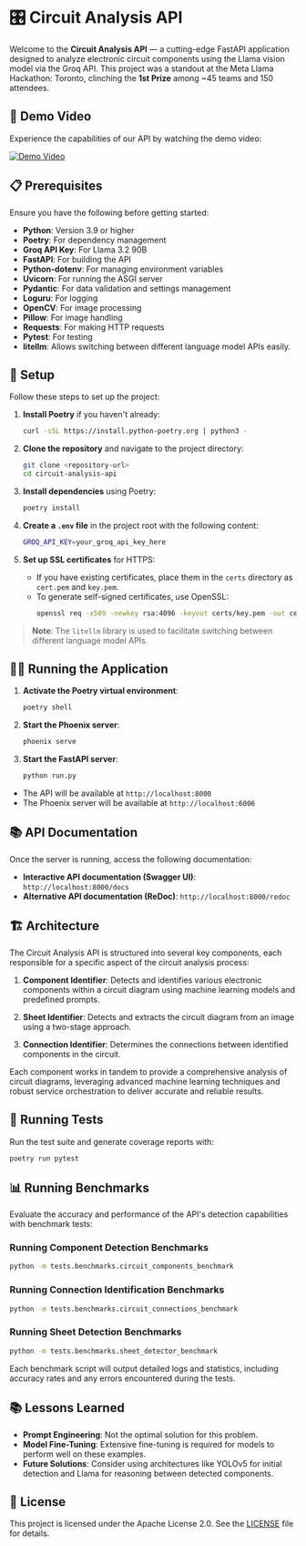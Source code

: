 # 🎛️ Circuit Analysis API

Welcome to the **Circuit Analysis API** — a cutting-edge FastAPI application designed to analyze electronic circuit components using the Llama vision model via the Groq API. This project was a standout at the Meta Llama Hackathon: Toronto, clinching the **1st Prize** among ~45 teams and 150 attendees.


## 🎥 Demo Video

Experience the capabilities of our API by watching the demo video:

[![Demo Video](https://img.youtube.com/vi/jtmZiq072Vw/0.jpg)](https://www.youtube.com/watch?v=jtmZiq072Vw)


## 📋 Prerequisites

Ensure you have the following before getting started:

- **Python**: Version 3.9 or higher
- **Poetry**: For dependency management
- **Groq API Key**: For Llama 3.2 90B
- **FastAPI**: For building the API
- **Python-dotenv**: For managing environment variables
- **Uvicorn**: For running the ASGI server
- **Pydantic**: For data validation and settings management
- **Loguru**: For logging
- **OpenCV**: For image processing
- **Pillow**: For image handling
- **Requests**: For making HTTP requests
- **Pytest**: For testing
- **litellm**: Allows switching between different language model APIs easily.


## 🚀 Setup

Follow these steps to set up the project:

1. **Install Poetry** if you haven't already:
   ```bash
   curl -sSL https://install.python-poetry.org | python3 -
   ```

2. **Clone the repository** and navigate to the project directory:
   ```bash
   git clone <repository-url>
   cd circuit-analysis-api
   ```

3. **Install dependencies** using Poetry:
   ```bash
   poetry install
   ```

4. **Create a `.env` file** in the project root with the following content:
   ```bash
   GROQ_API_KEY=your_groq_api_key_here
   ```

5. **Set up SSL certificates** for HTTPS:
   - If you have existing certificates, place them in the `certs` directory as `cert.pem` and `key.pem`.
   - To generate self-signed certificates, use OpenSSL:
     ```bash
     openssl req -x509 -newkey rsa:4096 -keyout certs/key.pem -out certs/cert.pem -days 365 -nodes
     ```

> **Note**: The `litellm` library is used to facilitate switching between different language model APIs.


## 🏃‍♂️ Running the Application

1. **Activate the Poetry virtual environment**:
   ```bash
   poetry shell
   ```

2. **Start the Phoenix server**:
   ```bash
   phoenix serve
   ```

3. **Start the FastAPI server**:
   ```bash
   python run.py
   ```

- The API will be available at `http://localhost:8000`
- The Phoenix server will be available at `http://localhost:6006`


## 📚 API Documentation

Once the server is running, access the following documentation:

- **Interactive API documentation (Swagger UI)**: `http://localhost:8000/docs`
- **Alternative API documentation (ReDoc)**: `http://localhost:8000/redoc`


## 🏗️ Architecture

The Circuit Analysis API is structured into several key components, each responsible for a specific aspect of the circuit analysis process:

1. **Component Identifier**: Detects and identifies various electronic components within a circuit diagram using machine learning models and predefined prompts.

2. **Sheet Identifier**: Detects and extracts the circuit diagram from an image using a two-stage approach.

3. **Connection Identifier**: Determines the connections between identified components in the circuit.

Each component works in tandem to provide a comprehensive analysis of circuit diagrams, leveraging advanced machine learning techniques and robust service orchestration to deliver accurate and reliable results.

## 🧪 Running Tests

Run the test suite and generate coverage reports with:
```bash
poetry run pytest
```

## 📊 Running Benchmarks

Evaluate the accuracy and performance of the API's detection capabilities with benchmark tests:

### Running Component Detection Benchmarks
```bash
python -m tests.benchmarks.circuit_components_benchmark
```

### Running Connection Identification Benchmarks
```bash
python -m tests.benchmarks.circuit_connections_benchmark
```

### Running Sheet Detection Benchmarks
```bash
python -m tests.benchmarks.sheet_detector_benchmark
```

Each benchmark script will output detailed logs and statistics, including accuracy rates and any errors encountered during the tests.


## 📚 Lessons Learned

- **Prompt Engineering**: Not the optimal solution for this problem.
- **Model Fine-Tuning**: Extensive fine-tuning is required for models to perform well on these examples.
- **Future Solutions**: Consider using architectures like YOLOv5 for initial detection and Llama for reasoning between detected components.


## 📜 License

This project is licensed under the Apache License 2.0. See the [LICENSE](LICENSE) file for details.


